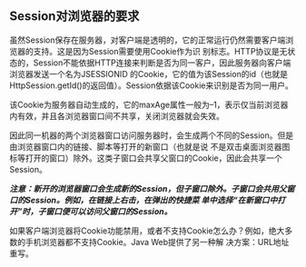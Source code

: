 ## Session对浏览器的要求


虽然Session保存在服务器，对客户端是透明的，它的正常运行仍然需要客户端浏览器的支持。这是因为Session需要使用Cookie作为识
别标志。HTTP协议是无状态的，Session不能依据HTTP连接来判断是否为同一客户，因此服务器向客户端浏览器发送一个名为JSESSIONID
的Cookie，它的值为该Session的id（也就是HttpSession.getId()的返回值）。Session依据该Cookie来识别是否为同一用户。


该Cookie为服务器自动生成的，它的maxAge属性一般为–1，表示仅当前浏览器内有效，并且各浏览器窗口间不共享，关闭浏览器就会失效。


因此同一机器的两个浏览器窗口访问服务器时，会生成两个不同的Session。但是由浏览器窗口内的链接、脚本等打开的新窗口（也就是说
不是双击桌面浏览器图标等打开的窗口）除外。这类子窗口会共享父窗口的Cookie，因此会共享一个Session。


***注意：新开的浏览器窗口会生成新的Session，但子窗口除外。子窗口会共用父窗口的Session。例如，在链接上右击，在弹出的快捷菜
单中选择“在新窗口中打开”时，子窗口便可以访问父窗口的Session。***


如果客户端浏览器将Cookie功能禁用，或者不支持Cookie怎么办？例如，绝大多数的手机浏览器都不支持Cookie。Java Web提供了另一种解
决方案：URL地址重写。
